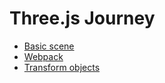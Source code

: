 # Three.js Journey

* [Basic scene](./03-basic-scene)
* [Webpack](./04-webpack)
* [Transform objects](./05-transform-objects)
